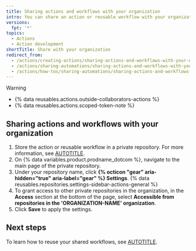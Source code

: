 ```yaml
---
title: Sharing actions and workflows with your organization
intro: You can share an action or reusable workflow with your organization without publishing the action or workflow publicly.
versions:
  fpt: '*'
topics:
  - Actions
  - Action development
shortTitle: Share with your organization
redirect_from:
  - /actions/creating-actions/sharing-actions-and-workflows-with-your-organization
  - /actions/sharing-automations/sharing-actions-and-workflows-with-your-organization
  - /actions/how-tos/sharing-automations/sharing-actions-and-workflows-with-your-organization
---
```


> [!WARNING]
> * {% data reusables.actions.outside-collaborators-actions %}
> * {% data reusables.actions.scoped-token-note %}

## Sharing actions and workflows with your organization

1. Store the action or reusable workflow in a private repository. For more information, see [AUTOTITLE](/repositories/creating-and-managing-repositories/about-repositories#about-repository-visibility).
1. On {% data variables.product.prodname_dotcom %}, navigate to the main page of the private repository.
1. Under your repository name, click **{% octicon "gear" aria-hidden="true" aria-label="gear" %} Settings**.
{% data reusables.repositories.settings-sidebar-actions-general %}
1. To grant access to other private repositories in the organization, in the **Access** section at the bottom of the page, select **Accessible from repositories in the 'ORGANIZATION-NAME' organization**.
1. Click **Save** to apply the settings.

## Next steps

To learn how to reuse your shared workflows, see [AUTOTITLE](/actions/using-workflows/reusing-workflows).

